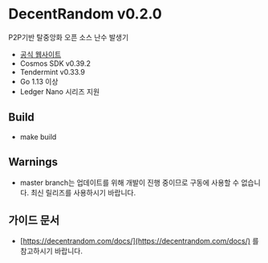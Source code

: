 # DecentRandom v0.2.0

P2P기반 탈중앙화 오픈 소스 난수 발생기

- [공식 웹사이트](https://decentrandom.com)
- Cosmos SDK v0.39.2
- Tendermint v0.33.9
- Go 1.13 이상
- Ledger Nano 시리즈 지원

## Build

- make build

## Warnings

- master branch는 업데이트를 위해 개발이 진행 중이므로 구동에 사용할 수 없습니다. 최신 릴리즈를 사용하시기 바랍니다.

## 가이드 문서

- [https://decentrandom.com/docs/](https://decentrandom.com/docs/) 를 참고하시기 바랍니다.
